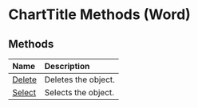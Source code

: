 
# ChartTitle Methods (Word)

## Methods



|**Name**|**Description**|
|:-----|:-----|
|[Delete](e1db4f8a-f36e-4436-d78e-09cd0cc89720.md)|Deletes the object.|
|[Select](f5649aee-838b-ff86-c097-8129ed520beb.md)|Selects the object.|
